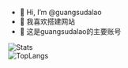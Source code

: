 - 👋 Hi, I’m @guangsudalao
- 👋 我喜欢搭建网站
- 👀 这是guangsudalao的主要账号



![Stats](https://github-readme-stats.vercel.app/api?username=guangsudalao&show_icons=true&theme=ocean_dark)  
![TopLangs](https://github-readme-stats.vercel.app/api/top-langs?username=guangsudalao&layout=compact&show_icons=true&theme=ocean_dark)
